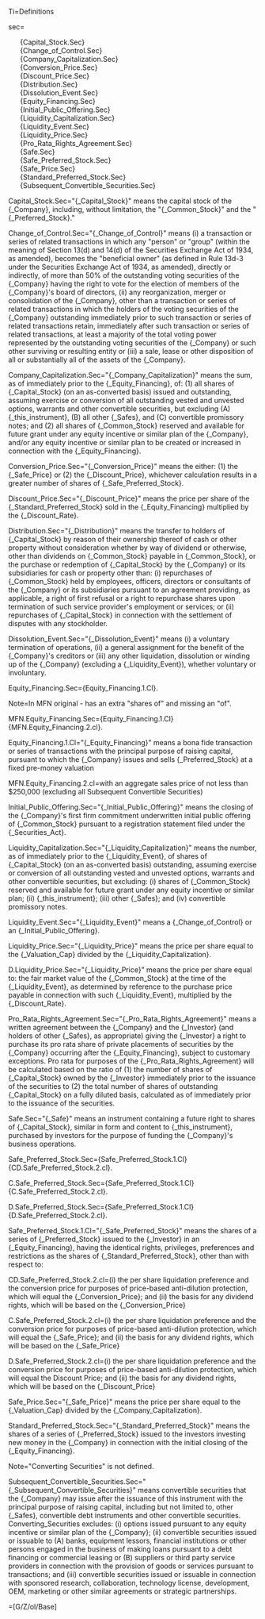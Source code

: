 Ti=Definitions

sec=<ul type="none"><li>{Capital_Stock.Sec}<li>{Change_of_Control.Sec}<li>{Company_Capitalization.Sec}<li>{Conversion_Price.Sec}<li>{Discount_Price.Sec}<li>{Distribution.Sec}<li>{Dissolution_Event.Sec}<li>{Equity_Financing.Sec}<li>{Initial_Public_Offering.Sec}<li>{Liquidity_Capitalization.Sec}<li>{Liquidity_Event.Sec}<li>{Liquidity_Price.Sec}<li>{Pro_Rata_Rights_Agreement.Sec}<li>{Safe.Sec}<li>{Safe_Preferred_Stock.Sec}<li>{Safe_Price.Sec}<li>{Standard_Preferred_Stock.Sec}<li>{Subsequent_Convertible_Securities.Sec}</ul>

Capital_Stock.Sec="{_Capital_Stock}" means the capital stock of the {_Company}, including, without limitation, the "{_Common_Stock}" and the "{_Preferred_Stock}."

Change_of_Control.Sec="{_Change_of_Control}" means (i) a transaction or series of related transactions in which any "person" or "group" (within the meaning of Section 13(d) and 14(d) of the Securities Exchange Act of 1934, as amended), becomes the "beneficial owner" (as defined in Rule 13d-3 under the Securities Exchange Act of 1934, as amended), directly or indirectly, of more than 50% of the outstanding voting securities of the {_Company} having the right to vote for the election of members of the {_Company}'s board of directors, (ii) any reorganization, merger or consolidation of the {_Company}, other than a transaction or series of related transactions in which the holders of the voting securities of the {_Company} outstanding immediately prior to such transaction or series of related transactions retain, immediately after such transaction or series of related transactions, at least a majority of the total voting power represented by the outstanding voting securities of the {_Company} or such other surviving or resulting entity or (iii) a sale, lease or other disposition of all or substantially all of the assets of the {_Company}.

Company_Capitalization.Sec="{_Company_Capitalization}" means the sum, as of immediately prior to the {_Equity_Financing}, of: (1) all shares of {_Capital_Stock} (on an as-converted basis) issued and outstanding, assuming exercise or conversion of all outstanding vested and unvested options, warrants and other convertible securities, but excluding (A) {_this_instrument}, (B) all other {_Safes}, and (C) convertible promissory notes; and (2) all shares of {_Common_Stock} reserved and available for future grant under any equity incentive or similar plan of the {_Company}, and/or any equity incentive or similar plan to be created or increased in connection with the {_Equity_Financing}.

Conversion_Price.Sec="{_Conversion_Price}" means the either: (1) the {_Safe_Price} or (2) the {_Discount_Price}, whichever calculation results in a greater number of shares of {_Safe_Preferred_Stock}.

Discount_Price.Sec="{_Discount_Price}" means the price per share of the {_Standard_Preferred_Stock} sold in the {_Equity_Financing} multiplied by the {_Discount_Rate}. 

Distribution.Sec="{_Distribution}" means the transfer to holders of {_Capital_Stock} by reason of their ownership thereof of cash or other property without consideration whether by way of dividend or otherwise, other than dividends on {_Common_Stock} payable in {_Common_Stock}, or the purchase or redemption of {_Capital_Stock} by the {_Company} or its subsidiaries for cash or property other than: (i) repurchases of {_Common_Stock} held by employees, officers, directors or consultants of the {_Company} or its subsidiaries pursuant to an agreement providing, as applicable, a right of first refusal or a right to repurchase shares upon termination of such service provider's employment or services; or (ii) repurchases of {_Capital_Stock} in connection with the settlement of disputes with any stockholder.

Dissolution_Event.Sec="{_Dissolution_Event}" means (i) a voluntary termination of operations, (ii) a general assignment for the benefit of the {_Company}'s creditors or (iii) any other liquidation, dissolution or winding up of the {_Company} (excluding a {_Liquidity_Event}), whether voluntary or involuntary.

Equity_Financing.Sec={Equity_Financing.1.Cl}.

Note=In MFN original - has an extra "shares of" and missing an "of".

MFN.Equity_Financing.Sec={Equity_Financing.1.Cl} {MFN.Equity_Financing.2.cl}.

Equity_Financing.1.Cl="{_Equity_Financing}" means a bona fide transaction or series of transactions with the principal purpose of raising capital, pursuant to which the {_Company} issues and sells {_Preferred_Stock} at a fixed pre-money valuation

MFN.Equity_Financing.2.cl=with an aggregate sales price of not less than $250,000 (excluding all Subsequent Convertible Securities)

Initial_Public_Offering.Sec="{_Initial_Public_Offering}" means the closing of the {_Company}'s first firm commitment underwritten initial public offering of {_Common_Stock} pursuant to a registration statement filed under the {_Securities_Act}.

Liquidity_Capitalization.Sec="{_Liquidity_Capitalization}" means the number, as of immediately prior to the {_Liquidity_Event}, of shares of {_Capital_Stock} (on an as-converted basis) outstanding, assuming exercise or conversion of all outstanding vested and unvested options, warrants and other convertible securities, but excluding: (i) shares of {_Common_Stock} reserved and available for future grant under any equity incentive or similar plan; (ii) {_this_instrument}; (iii) other {_Safes}; and (iv) convertible promissory notes.

Liquidity_Event.Sec="{_Liquidity_Event}" means a {_Change_of_Control} or an {_Initial_Public_Offering}. 

Liquidity_Price.Sec="{_Liquidity_Price}" means the price per share equal to the {_Valuation_Cap} divided by the {_Liquidity_Capitalization}. 

D.Liquidity_Price.Sec="{_Liquidity_Price}" means the price per share equal to: the fair market value of the {_Common_Stock} at the time of the {_Liquidity_Event}, as determined by reference to the purchase price payable in connection with such {_Liquidity_Event}, multiplied by the {_Discount_Rate}. 

Pro_Rata_Rights_Agreement.Sec="{_Pro_Rata_Rights_Agreement}" means a written agreement between the {_Company} and the {_Investor} (and holders of other {_Safes}, as appropriate) giving the {_Investor} a right to purchase its pro rata share of private placements of securities by the {_Company} occurring after the {_Equity_Financing}, subject to customary exceptions.  Pro rata for purposes of the {_Pro_Rata_Rights_Agreement} will be calculated based on the ratio of (1) the number of shares of {_Capital_Stock} owned by the {_Investor} immediately prior to the issuance of the securities to (2) the total number of shares of outstanding {_Capital_Stock} on a fully diluted basis, calculated as of immediately prior to the issuance of the securities.    

Safe.Sec="{_Safe}" means an instrument containing a future right to shares of {_Capital_Stock}, similar in form and content to {_this_instrument}, purchased by investors for the purpose of funding the {_Company}'s business operations.

Safe_Preferred_Stock.Sec={Safe_Preferred_Stock.1.Cl} {CD.Safe_Preferred_Stock.2.cl}.

C.Safe_Preferred_Stock.Sec={Safe_Preferred_Stock.1.Cl} {C.Safe_Preferred_Stock.2.cl}.

D.Safe_Preferred_Stock.Sec={Safe_Preferred_Stock.1.Cl} {D.Safe_Preferred_Stock.2.cl}.

Safe_Preferred_Stock.1.Cl="{_Safe_Preferred_Stock}" means the shares of a series of {_Preferred_Stock} issued to the {_Investor} in an {_Equity_Financing}, having the identical rights, privileges, preferences and restrictions as the shares of {_Standard_Preferred_Stock}, other than with respect to: 

CD.Safe_Preferred_Stock.2.cl=(i) the per share liquidation preference and the conversion price for purposes of price-based anti-dilution protection, which will equal the {_Conversion_Price}; and (ii) the basis for any dividend rights, which will be based on the {_Conversion_Price}

C.Safe_Preferred_Stock.2.cl=(i) the per share liquidation preference and the conversion price for purposes of price-based anti-dilution protection, which will equal the {_Safe_Price}; and (ii) the basis for any dividend rights, which will be based on the {_Safe_Price}

D.Safe_Preferred_Stock.2.cl=(i) the per share liquidation preference and the conversion price for purposes of price-based anti-dilution protection, which will equal the Discount Price; and (ii) the basis for any dividend rights, which will be based on the {_Discount_Price}

Safe_Price.Sec="{_Safe_Price}" means the price per share equal to the {_Valuation_Cap} divided by the {_Company_Capitalization}.

Standard_Preferred_Stock.Sec="{_Standard_Preferred_Stock}" means the shares of a series of {_Preferred_Stock} issued to the investors investing new money in the {_Company} in connection with the initial closing of the {_Equity_Financing}.

Note="Converting Securities" is not defined.

Subsequent_Convertible_Securities.Sec="{_Subsequent_Convertible_Securities}" means convertible securities that the {_Company} may issue after the issuance of this instrument with the principal purpose of raising capital, including but not limited to, other {_Safes}, convertible debt instruments and other convertible securities. Converting_Securities excludes: (i) options issued pursuant to any equity incentive or similar plan of the {_Company}; (ii) convertible securities issued or issuable to (A) banks, equipment lessors, financial institutions or other persons engaged in the business of making loans pursuant to a debt financing or commercial leasing or (B) suppliers or third party service providers in connection with the provision of goods or services pursuant to transactions; and (iii) convertible securities issued or issuable in connection with sponsored research, collaboration, technology license, development, OEM, marketing or other similar agreements or strategic partnerships.

=[G/Z/ol/Base]
